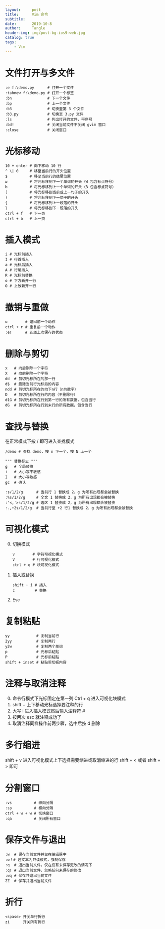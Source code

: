 ```yaml
---
layout:     post
title:      Vim 命令
subtitle:
date:       2019-10-8
author:     Tangle
header-img: img/post-bg-ios9-web.jpg
catalog: true
tags:
    - Vim
---
```


# 文件打开与多文件

```
:e f:\demo.py      # 打开一个文件
:tabnew f:\demo.py # 打开一个标签
:bn                # 下一个文件
:bp                # 上一个文件
:b3                # 切换至第 3 个文件
:b3.py             # 切换至 3.py 文件
:ls                # 列出打开的文件，带序号
:bd!               # 关闭当前文件不关闭 gvim 窗口
:close             # 关闭窗口
```

# 光标移动

```
10 + enter # 向下移动 10 行
^ \| 0     # 移至当前行的开头位置
$          # 移至当前行的结尾位置
w          # 将光标移到下一个单词的开头（W 包含标点符号）
b          # 将光标移到上一个单词的开头（B 包含标点符号）
(          # 将光标移到当前或上一句子的开头
)          # 将光标移到下一句子的开头
{          # 将光标移到上一段落的开头
}          # 将光标移到下一段落的开头
ctrl + f   # 下一页
ctrl + b   # 上一页
```

# 插入模式

```
i # 光标前插入
I # 行首插入
a # 光标后插入
A # 行尾插入
R # 光标前替换
o # 下方新开一行
O # 上放新开一行
```

# 撤销与重做

```
u        # 退回前一个动作
ctrl + r # 重复前一个动作
:e!      # 还原上次保存的状态
```

# 删除与剪切

```
x   # 向后删除一个字符
X   # 向前删除一个字符
dd  # 剪切光标所在的那一行
d$  # 删除当前行光标后的内容
ndd # 剪切光标所在的向下n行（n为数字）
D   # 剪切光标所在行的内容（不删除行）
d1G # 剪切光标所在行到第一行的所有数据，包含当行
dG  # 剪切光标所在行到末行的所有数据，包含当行
```

# 查找与替换

在正常模式下按  / 即可进入查找模式

```
/demo # 查找 demo，按 n 下一个，按 N 上一个
```

```
""" 替换标志 """
g   # 全局替换
i   # 大小写不敏感
I   # 大小写敏感
gc  # 确认
```

```
:s/1/2/g      # 当前行 1 替换成 2，g 为所有出现都会被替换
:%s/1/2/g     # 全文 1 替换成 2，g 为所有出现都会被替换
:'<,'>s/1/2/g # 选区 1 替换成 2，g 为所有出现都会被替换
:.,+2s/1/2/g  # 当前行至 +2 行1 替换成 2，g 为所有出现都会被替换
```

# 可视化模式

0. 切换模式
    ```
    v        # 字符可视化模式
    V        # 行可视化模式
    ctrl + q # 块可视化模式
    ```
0. 插入或替换
    ```
    shift + i # 插入
    c         # 替换
    ```
0. Esc

# 复制粘贴

```
yy            # 复制当前行
2yy           # 复制两行
y2w           # 复制两个单词
p             # 光标后粘贴
P             # 光标前粘贴
shift + inset # 粘贴剪切板内容
```

# 注释与取消注释

0. 命令行模式下光标固定在第一列 Ctrl + q 进入可视化块模式
0. shift + 上下移动光标选择要注释的行
0. 大写 i 进入插入模式然后输入注释符 #
0. 按两次 esc 就注释成功了
0. 取消注释同样操作前两步骤，选中后按 d 删除

# 多行缩进

shift + v 进入可视化模式上下选择需要缩进或取消缩进的行 shift + < 或者 shift + > 即可

# 分割窗口

```
:vs          # 纵向分隔
:sp          # 横向分隔
ctrl + w + w # 切换窗口
:qa          # 关闭所有窗口
```

# 保存文件与退出

```
:w  # 保存当前文件并留在编辑器中
:w！# 若文本为只读模式，强制保存
:q  # 退出当前文件，仅在没有未保存更改的情况下
:q! # 退出当前文件，忽略任何未保存的修改
:wq # 保存并退出当前文件
ZZ  # 保存并退出当前文件
```

# 折行

```text
<spase> 开关单行折行
zi      开关所有折行
```
